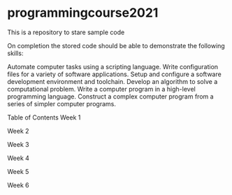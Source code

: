 # programmingcourse2021

This is a repository to stare sample code 

On completion the stored code should be able to demonstrate the following skills:

Automate computer tasks using a scripting language.
Write configuration files for a variety of software applications.
Setup and configure a software development environment and toolchain.
Develop an algorithm to solve a computational problem.
Write a computer program in a high-level programming language.
Construct a complex computer program from a series of simpler computer programs.

Table of Contents
Week 1

Week 2

Week 3

Week 4

Week 5

Week 6
